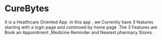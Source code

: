 # CureBytes
It is a Healthcare Oriented App .In this app , we Currently have 3 features starting with a login page and continued by home page .The 3 Features are Book an Appointment ,Medicine Reminder and Nearest pharmacy Stores .
